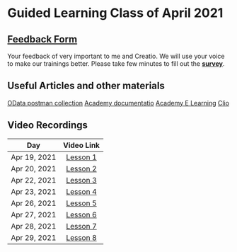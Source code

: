 # Guided Learning Class of April 2021


## [Feedback Form][feedback]
Your feedback of very important to me and Creatio. We will use your voice to make our trainings better. Please take few minutes to fill out the **[survey][feedback]**.


## Useful Articles and other materials
[OData postman collection][postman]
[Academy documentatio][academy]
[Academy E Learning][academyE]
[Clio][clio]

## Video Recordings
|Day|Video Link|
|:--:|:--:|
|Apr 19, 2021|[Lesson 1][d1v]|
|Apr 20, 2021|[Lesson 2][d2v]|
|Apr 22, 2021|[Lesson 3][d3v]|
|Apr 23, 2021|[Lesson 4][d4v]|
|Apr 26, 2021|[Lesson 5][d5v]|
|Apr 27, 2021|[Lesson 6][d6v]|
|Apr 28, 2021|[Lesson 7][d7v]|
|Apr 29, 2021|[Lesson 8][d8v]|




<!-- Video Links -->

[d1v]:https://creatio-global.zoom.us/rec/share/BonpHjdqcjnPYTMJhN_aeu46G2BsZGP7eP9j4mGO1pzdfv553UPviljTr9oq6kNH.qw5zYa6LYnq8SOA3?startTime=1618840681000
[d2v]:https://creatio-global.zoom.us/rec/share/bcwF8TLev48phBlUTvgLsLJXdYb1E6jltv1sp1cU1dGkOVzCOtAbYkY24n8IJvtt.vFrDuNoa8Hw13_5e?startTime=1618927131000
[d3v]:https://creatio-global.zoom.us/rec/share/o2sBy574FRMWu6Maa16TUZZ5kDmZwYv2ZH_SlHuKyAinBgTptVWXBH99gWdUl7Uu.IO5d0ID6ZbqbBq-h?startTime=1619100018000
[d4v]:https://creatio-global.zoom.us/rec/share/IfWt71sO9hGzWo6to2Q0x87bwyygF8LgfK6xeZLxjdkuBmImWWTPzum-rrmcK6Fg.V8_-cVhMbh-V1XhD?startTime=1619186449000
[d5v]:https://creatio-global.zoom.us/rec/share/oUxBxHv0iNpa3szyynEttes_5veTS9yeT23Bv-4ybbDs4Xx39Q9L-vh116Ju_4Y.hAaawUoZhYpQBRyy?startTime=1619445537000
[d6v]:https://creatio-global.zoom.us/rec/share/c-gYOrccdoYz2U6CcXN86mJ6W-yYY8Ku1ZXyvOBnzDIsRSPkEkZygSIJJkt4lHEv.HH4HrhUHEKQuR9dz?startTime=1619532077000
[d7v]:https://creatio-global.zoom.us/rec/share/yc_jVimLWciVzqAd2twM6BeWLix6-gDw1TBA9j0Dz3Yh6a9EmX9IjLjQl_LbwOlK.WsfdGbdw8lNX7uU6?startTime=1619618422000
[d8v]:https://creatio-global.zoom.us/rec/share/tP4aKM6gflkNYPkTmFwcY39PNkbz9FAhTvzSerUTAnYUe8v67m2TO_6SxhPn_s6s.E-fXqZSxnFPb70bm?startTime=1619704737000

<!-- Articles -->
[postman]: https://documenter.getpostman.com/view/10204500/SztHX5Qb?version=latest#836ee1e5-df3d-49b6-ab4f-cb4f829ba65d

[feedback]:https://forms.office.com/Pages/ResponsePage.aspx?id=-6Jce0OmhUOLOTaTQnDHFs1n4KjdfnVBtjvFqBN3Vk9UOUFXSzlQR0oySE82UFlBTzlBNklCUVNRTy4u
[academy]:https://academy.creatio.com/docs/
[academyE]:https://academy.creatio.com/online-courses/development-creatio-platform-0
[clio]: https://github.com/Advance-Technologies-Foundation/clio